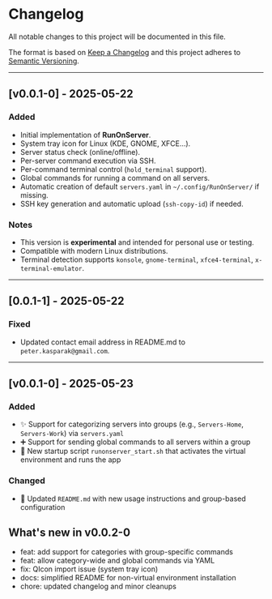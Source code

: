 # Changelog

All notable changes to this project will be documented in this file.

The format is based on [Keep a Changelog](https://keepachangelog.com/en/1.1.0/)
and this project adheres to [Semantic Versioning](https://semver.org/spec/v2.0.0.html).

---

## [v0.0.1-0] - 2025-05-22

### Added
- Initial implementation of **RunOnServer**.
- System tray icon for Linux (KDE, GNOME, XFCE...).
- Server status check (online/offline).
- Per-server command execution via SSH.
- Per-command terminal control (`hold_terminal` support).
- Global commands for running a command on all servers.
- Automatic creation of default `servers.yaml` in `~/.config/RunOnServer/` if missing.
- SSH key generation and automatic upload (`ssh-copy-id`) if needed.

### Notes
- This version is **experimental** and intended for personal use or testing.
- Compatible with modern Linux distributions.
- Terminal detection supports `konsole`, `gnome-terminal`, `xfce4-terminal`, `x-terminal-emulator`.

---

## [0.0.1-1] - 2025-05-22

### Fixed
- Updated contact email address in README.md to `peter.kasparak@gmail.com`.

---

## [v0.0.1-0] - 2025-05-23

### Added
- ✨ Support for categorizing servers into groups (e.g., `Servers-Home`, `Servers-Work`) via `servers.yaml`
- ➕ Support for sending global commands to all servers within a group
- 🚀 New startup script `runonserver_start.sh` that activates the virtual environment and runs the app

### Changed
- 📄 Updated `README.md` with new usage instructions and group-based configuration

## What's new in v0.0.2-0

- feat: add support for categories with group-specific commands
- feat: allow category-wide and global commands via YAML
- fix: QIcon import issue (system tray icon)
- docs: simplified README for non-virtual environment installation
- chore: updated changelog and minor cleanups
